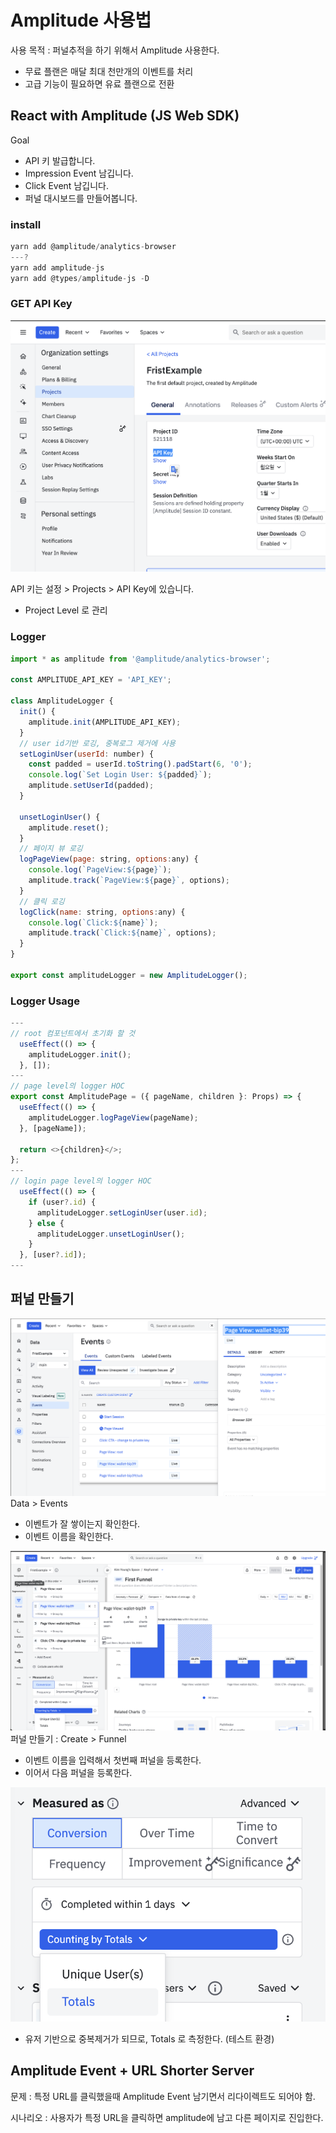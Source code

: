 # Amplitude 사용법   

사용 목적 : 퍼널추적을 하기 위해서 Amplitude 사용한다.  
- 무료 플랜은 매달 최대 천만개의 이벤트를 처리   
- 고급 기능이 필요하면 유료 플랜으로 전환  

## React with Amplitude (JS Web SDK)   

Goal  
- API 키 발급합니다.  
- Impression Event 남깁니다.   
- Click Event 남깁니다.  
- 퍼널 대시보드를 만들어봅니다.  

### install

```js
yarn add @amplitude/analytics-browser
---?
yarn add amplitude-js 
yarn add @types/amplitude-js -D  
```


### GET API Key  
![Alt text](image.png)   

API 키는 설정 > Projects > API Key에 있습니다.  
- Project Level 로 관리  

### Logger

```js
import * as amplitude from '@amplitude/analytics-browser';

const AMPLITUDE_API_KEY = 'API_KEY';

class AmplitudeLogger {
  init() {
    amplitude.init(AMPLITUDE_API_KEY);
  }
  // user id기반 로깅, 중복로그 제거에 사용  
  setLoginUser(userId: number) {
    const padded = userId.toString().padStart(6, '0');
    console.log(`Set Login User: ${padded}`);
    amplitude.setUserId(padded);
  }

  unsetLoginUser() {
    amplitude.reset();
  }
  // 페이지 뷰 로깅  
  logPageView(page: string, options:any) {
    console.log(`PageView:${page}`);
    amplitude.track(`PageView:${page}`, options);
  }
  // 클릭 로깅  
  logClick(name: string, options:any) {
    console.log(`Click:${name}`);
    amplitude.track(`Click:${name}`, options);
  }
}

export const amplitudeLogger = new AmplitudeLogger();
```

### Logger Usage  

```js
---
// root 컴포넌트에서 초기화 할 것  
  useEffect(() => {
    amplitudeLogger.init();
  }, []);
---
// page level의 logger HOC  
export const AmplitudePage = ({ pageName, children }: Props) => {
  useEffect(() => {
    amplitudeLogger.logPageView(pageName);
  }, [pageName]);

  return <>{children}</>;
};
---
// login page level의 logger HOC  
  useEffect(() => {
    if (user?.id) {
      amplitudeLogger.setLoginUser(user.id);
    } else {
      amplitudeLogger.unsetLoginUser();
    }
  }, [user?.id]);
---

```

## 퍼널 만들기  

![Alt text](image-2.png)    
Data > Events  
- 이벤트가 잘 쌓이는지 확인한다.  
- 이벤트 이름을 확인한다.  

![Alt text](image-3.png)  
퍼널 만들기 : Create > Funnel  
- 이벤트 이름을 입력해서 첫번째 퍼널을 등록한다.  
- 이어서 다음 퍼널을 등록한다.  

![Alt text](image-1.png)
- 유저 기반으로 중복제거가 되므로, Totals 로 측정한다. (테스트 환경)  


## Amplitude Event + URL Shorter Server   

문제 : 특정 URL를 클릭했을때 Amplitude Event 남기면서 리다이렉트도 되어야 함.  

시나리오 : 사용자가 특정 URL을 클릭하면 amplitude에 남고 다른 페이지로 진입한다.  